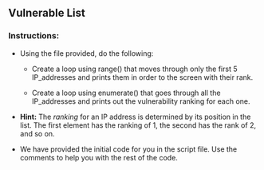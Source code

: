 ## Vulnerable List


### Instructions:

* Using the file provided, do the following: 

     * Create a loop using range() that moves through only the first 5 IP_addresses and prints them in order to the screen with their rank.

     * Create a loop using enumerate() that goes through all the IP_addresses and prints out the vulnerability ranking for each one.

* **Hint:** The *ranking* for an IP address is determined by its position in the list. The first element has the ranking of 1, the second has the rank of 2, and so on.


* We have provided the initial code for you in the script file. Use the comments to help you with the rest of the code.
